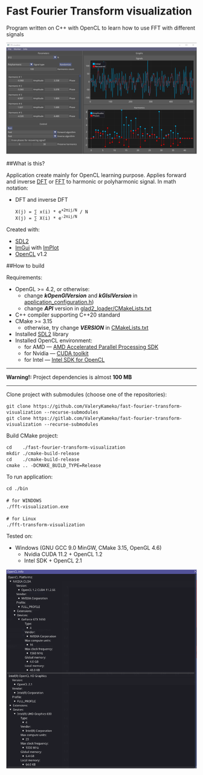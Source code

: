 # Fast Fourier Transform visualization

Program written on C++ with OpenCL to learn how to use FFT with different signals

![Application GUI view](./res/screenshot1.png)

##What is this?

Application create mainly for OpenCL learning purpose.
Applies forward and inverse [DFT](https://en.wikipedia.org/wiki/Discrete_Fourier_transform) or [FFT](https://en.wikipedia.org/wiki/Fast_Fourier_transform) to harmonic or polyharmonic signal.
In math notation:
* DFT and inverse DFT
  <pre><code>X(j) = &sum; x(i) * e<sup>+2&pi;ij/N</sup> / N
  X(j) = &sum; X(i) * e<sup>-2&pi;ij/N</sup></code></pre>

Created with:
* [SDL2](https://www.libsdl.org/)
* [ImGui](https://github.com/ocornut/imgui/) with [ImPlot](https://github.com/epezent/implot)
* [OpenCL](https://wikipedia.org/wiki/OpenCL) v1.2

##How to build

Requirements:
* OpenGL >= 4.2, or otherwise:
    * change **_kOpenGlVersion_** and **_kGlslVersion_** in [application_configuration.h](./app/application_configuration.h))
    * change **_API_** version in [glad2_loader/CMakeLists.txt](./3rd_party/glad2_loader/CMakeLists.txt)
* C++ compiler supporting C++20 standard
* CMake >= 3.15
    * otherwise, try change **_VERSION_** in [CMakeLists.txt](./CMakeLists.txt)
* Installed [SDL2](https://www.libsdl.org/download-2.0.php) library
* Installed OpenCL environment:
    * for AMD &mdash; [AMD Accelerated Parallel Processing SDK](https://en.wikipedia.org/wiki/AMD_APP_SDK)
    * for Nvidia &mdash; [CUDA toolkit](https://developer.nvidia.com/CUDA-toolkit-Archive)
    * for Intel &mdash; [Intel SDK for OpenCL](https://software.intel.com/content/www/us/en/develop/tools/opencl-sdk.html)
    
---
**Warning!:** Project dependencies is almost **100 MB**

---

Clone project with submodules (choose one of the repositories):
```shell script
git clone https://github.com/ValeryKameko/fast-fourier-transform-visualization --recurse-submodules
git clone https://gitlab.com/ValeryKameko/fast-fourier-transform-visualization --recurse-submodules
```
Build CMake project:
```shell script
cd    ./fast-fourier-transform-visualization
mkdir ./cmake-build-release
cd    ./cmake-build-release
cmake .. -DCMAKE_BUILD_TYPE=Release
```

To run application:
```shell script
cd ./bin

# for WINDOWS
./fft-visualization.exe

# for Linux
./fft-transform-visualization
```

Tested on:
* Windows (GNU GCC 9.0 MinGW, CMake 3.15, OpenGL 4.6)
    + Nvidia CUDA 11.2 + OpenCL 1.2
    + Intel SDK + OpenCL 2.1

![Local configuration](./res/screenshot2.png)
